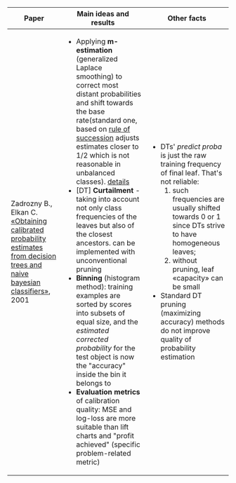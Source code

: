 <table>
    <thead>
        <tr>
            <th>Paper</th>
            <th>Main ideas and results</th>
            <th>Other facts</th>
        </tr>
    </thead>
    <tbody>
        <tr>
            <td>
                Zadrozny В., Elkan C. <a href="https://cseweb.ucsd.edu/~elkan/calibrated.pdf">«Obtaining  calibrated  probability  estimates  from  decision  trees  and naive bayesian classifiers»</a>, 2001
            </td>
            <td><ul>
                <li>Applying <b>m-estimation</b> (generalized Laplace smoothing) to correct most distant probabilities and shift towards the base rate(standard one, based on <a href="https://en.wikipedia.org/wiki/Rule_of_succession">rule of succession</a> adjusts estimates closer to 1/2 which is not reasonable in unbalanced classes). <a href="https://www.researchgate.net/publication/220838515_Estimating_Probabilities_A_Crucial_Task_in_Machine_Learning">details</a></li>
                <li>[DT] <b>Curtailment</b> - taking into account not only class frequencies of the leaves but also of the closest ancestors. can be implemented with unconventional pruning</li>
                <li><b>Binning</b> (histogram method): training examples are sorted by scores into subsets of equal size, and the <i>estimated corrected probability</i> for the test object is now the "accuracy" inside the bin it belongs to</li>
                <li><b>Evaluation metrics</b> of calibration quality: MSE and log-loss are more suitable than lift charts and "profit achieved" (specific problem-related metric)</li>
            </td></ul>
            <td>
                <ul>
                    <li>DTs' <em>predict proba</em> is just the raw training frequency of final leaf. That's not reliable: 
                        <ol>
                            <li>such frequencies are usually shifted towards 0 or 1 since DTs strive to have homogeneous leaves;</li>
                            <li>without pruning, leaf «capacity» can be small</li>
                        </ol></li>
                    <li>Standard DT pruning (maximizing accuracy) methods do not improve quality of probability estimation</li>
                </ul>
            </td>
        </tr>
    </tbody>
</table>
